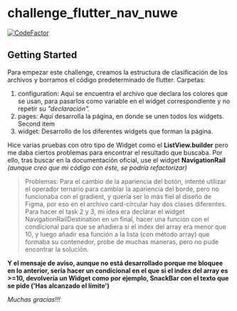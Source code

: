# challenge_flutter_nav_nuwe

[![CodeFactor](https://www.codefactor.io/repository/github/glezarts/challenge_flutter_nuwe/badge)](https://www.codefactor.io/repository/github/glezarts/challenge_flutter_nuwe)

## Getting Started
Para empezar este challenge, creamos la estructura de clasificación de los archivos y borramos el código predeterminado de flutter.
Carpetas:
1. configuration: Aquí se encuentra el archivo que declara los colores que se usan, para pasarlos como variable en el widget correspondiente y no repetir su *"declaración".*
2. pages: Aquí desarrolla la página, en donde se unen todos los widgets. Second item
3. widget: Desarrollo de los diferentes widgets que forman la página.

Hice varias pruebas con otro tipo de Widget como el **ListView.builder** pero me daba ciertos problemas para encontrar el resultado que buscaba. Por ello, tras buscar en la documentación oficial, use el widget **NavigationRail** *(aunque creo que mi código con éste, se podría refactorizar)*

>  Problemas: Para el cambio de la apariencia del botón, intenté utilizar el operador ternario para cambiar la apariencia del borde, pero no funcionaba con el gradient, y quería ser lo más fiel al diseño de Figma, por eso en el archivo card-circular hay dos clases diferentes. 
Para hacer el task 2 y 3, mi idea era declarar el widget NavigationRailDestination en un final, hacer una función con el condicional para que se añadiera si el index del array era menor que 10, y luego añadir esa función a la lista (con método array) que formaba su contenedor, probe de muchas maneras, pero no pude encontrar la solución.

**Y el mensaje de aviso, aunque no está desarrollado porque me bloquee en lo anterior, sería hacer un condicional en el que si el index del array es >=10, devolvería un Widget como por ejemplo, SnackBar con el texto que se pide ('Has alcanzado el límite')**


*Muchas gracias!!!*

 
